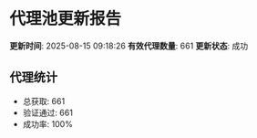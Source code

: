# 代理池更新报告

**更新时间**: 2025-08-15 09:18:26
**有效代理数量**: 661
**更新状态**:  成功

## 代理统计
- 总获取: 661
- 验证通过: 661
- 成功率: 100%
